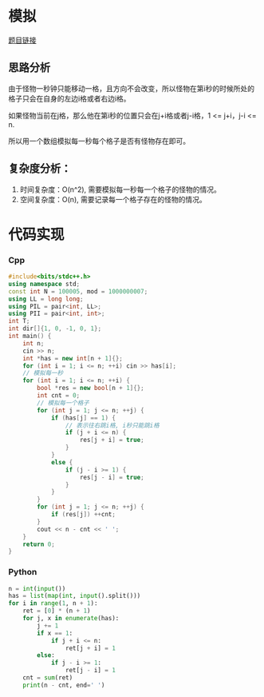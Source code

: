 # 模拟
[题目链接](https://kamacoder.com/problempage.php?pid=1263)
## 思路分析
由于怪物一秒钟只能移动一格，且方向不会改变，所以怪物在第i秒的时候所处的格子只会在自身的左边i格或者右边i格。

如果怪物当前在j格，那么他在第i秒的位置只会在j+i格或者j-i格，1 <= j+i，j-i <= n.

所以用一个数组模拟每一秒每个格子是否有怪物存在即可。
## 复杂度分析：
1. 时间复杂度：O(n^2), 需要模拟每一秒每一个格子的怪物的情况。
2. 空间复杂度：O(n), 需要记录每一个格子存在的怪物的情况。
# 代码实现
### Cpp
``` cpp
#include<bits/stdc++.h>
using namespace std;
const int N = 100005, mod = 1000000007;
using LL = long long;
using PIL = pair<int, LL>;
using PII = pair<int, int>;
int T;
int dir[]{1, 0, -1, 0, 1};
int main() {
    int n;
    cin >> n;
    int *has = new int[n + 1]{};
    for (int i = 1; i <= n; ++i) cin >> has[i];
    // 模拟每一秒
    for (int i = 1; i <= n; ++i) {
        bool *res = new bool[n + 1]{};
        int cnt = 0;
        // 模拟每一个格子
        for (int j = 1; j <= n; ++j) {
            if (has[j] == 1) {
                // 表示往右跳i格, i秒只能跳i格
                if (j + i <= n) {
                    res[j + i] = true;
                }
            }
            else {
                if (j - i >= 1) {
                    res[j - i] = true;
                }
            }
        }
        for (int j = 1; j <= n; ++j) {
            if (res[j]) ++cnt;
        }
        cout << n - cnt << ' ';
    }
    return 0;
}
```

### Python
``` python
n = int(input())
has = list(map(int, input().split()))
for i in range(1, n + 1):
    ret = [0] * (n + 1)
    for j, x in enumerate(has):
        j += 1
        if x == 1:
            if j + i <= n:
                ret[j + i] = 1
        else:
            if j - i >= 1:
                ret[j - i] = 1
    cnt = sum(ret)
    print(n - cnt, end=' ')
```
